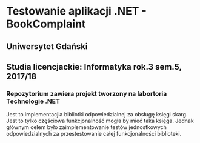 # Testowanie aplikacji .NET - BookComplaint 
## Uniwersytet Gdański
## Studia licencjackie: Informatyka rok.3 sem.5, 2017/18
### Repozytorium zawiera projekt tworzony na labortoria Technologie .NET
Jest to implementacjia bibliotki odpowiedzialnej za obsługę księgi skarg. Jest to tylko częściowa funkcjonalność mogła by mieć taka księga.
Jednak głównym celem było zaimplementowanie testów jednostkowych odpowiedzialnych za przestestowanie całej funkcjonalności biblioteki.
